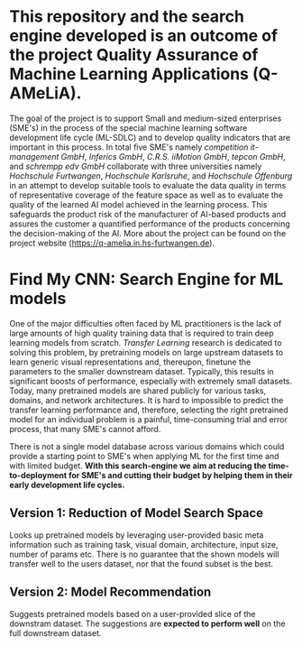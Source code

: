 # This repository and the search engine developed is an outcome of the project Quality Assurance of Machine Learning Applications (Q-AMeLiA).
The goal of the project is to support Small and medium-sized enterprises (SME's) in the process of the special machine learning software development life cycle (ML-SDLC) and to develop quality indicators that are important in this process. 
In total five SME's namely _competition it-management GmbH_, _Inferics GmbH_, _C.R.S. iiMotion GmbH_, _tepcon GmbH_, and _schrempp edv GmbH_ collaborate with three universities namely _Hochschule Furtwangen_, _Hochschule Karlsruhe_, and _Hochschule Offenburg_ in an attempt to develop suitable tools to evaluate the data quality in terms of representative coverage of the feature space as well as to evaluate the quality of the learned AI model achieved in the learning process. 
This safeguards the product risk of the manufacturer of AI-based products and assures the customer a quantified performance of the products concerning the decision-making of the AI. 
More about the project can be found on the project website (https://q-amelia.in.hs-furtwangen.de).

# Find My CNN: Search Engine for ML models
One of the major difficulties often faced by ML practitioners is the lack of large amounts of high quality training data that is required to train deep learning models from scratch. *Transfer Learning* research is dedicated to solving this problem, by pretraining models on large upstream datasets to learn generic visual representations and, thereupon, finetune the parameters to the smaller downstream dataset. Typically, this results in significant boosts of performance, especially with extremely small datasets. Today, many pretrained models are shared publicly for various tasks, domains, and network architectures. 
It is hard to impossible to predict the transfer learning performance and, therefore, selecting the right pretrained model for an individual problem is a painful, time-consuming trial and error process, that many SME's cannot afford.

There is not a single model database across various domains which could provide a starting point to SME's when applying ML for the first time and with limited budget. **With this search-engine we aim at reducing the time-to-deployment for SME's and cutting their budget by helping them in their early development life cycles.**

## Version 1: Reduction of Model Search Space

Looks up pretrained models by leveraging user-provided basic meta information such as training task, visual domain, architecture, input size, number of params etc. There is no guarantee that the shown models will transfer well to the users dataset, nor that the found subset is the best.

## Version 2: Model Recommendation

Suggests pretrained models based on a user-provided slice of the downstram dataset. The suggestions are **expected to perform well** on the full downstream dataset.
